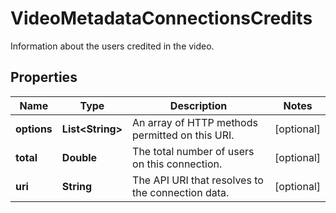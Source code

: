 

# VideoMetadataConnectionsCredits

Information about the users credited in the video.

## Properties

| Name | Type | Description | Notes |
|------------ | ------------- | ------------- | -------------|
|**options** | **List&lt;String&gt;** | An array of HTTP methods permitted on this URI. |  [optional] |
|**total** | **Double** | The total number of users on this connection. |  [optional] |
|**uri** | **String** | The API URI that resolves to the connection data. |  [optional] |



